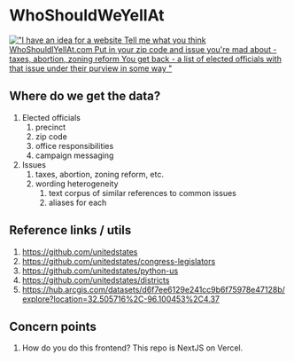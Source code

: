 # WhoShouldWeYellAt

[!["I have an idea for a website
Tell me what you think
WhoShouldIYellAt.com
Put in your zip code and issue you're mad about - taxes, abortion, zoning reform
You get back - a list of elected officials with that issue under their purview in some way
"](https://pbs.twimg.com/media/GKVh3bsWoAATqWz?format=jpg&name=medium)](https://twitter.com/emiliepfrank/status/1775933238592319953)

## Where do we get the data?
1. Elected officials
	1. precinct
	2. zip code
	3. office responsibilities
	4. campaign messaging
2. Issues
	1. taxes, abortion, zoning reform, etc.
	2. wording heterogeneity
		1. text corpus of similar references to common issues
		2. aliases for each

## Reference links / utils
1. https://github.com/unitedstates
2. https://github.com/unitedstates/congress-legislators
3. https://github.com/unitedstates/python-us
4. https://github.com/unitedstates/districts
5. https://hub.arcgis.com/datasets/d6f7ee6129e241cc9b6f75978e47128b/explore?location=32.505716%2C-96.100453%2C4.37

## Concern points
1. How do you do this frontend? This repo is NextJS on Vercel.

